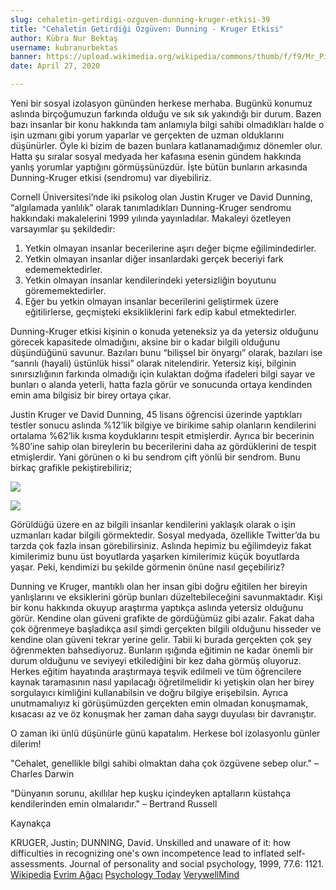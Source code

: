 ```yaml
---
slug: cehaletin-getirdigi-ozguven-dunning-kruger-etkisi-39
title: "Cehaletin Getirdiği Özgüven: Dunning - Kruger Etkisi"
author: Kübra Nur Bektaş
username: kubranurbektas
banner: https://upload.wikimedia.org/wikipedia/commons/thumb/f/f9/Mr_Pipo_Dunning_kruger.svg/1200px-Mr_Pipo_Dunning_kruger.svg.png
date: April 27, 2020

---
```

Yeni bir sosyal izolasyon gününden herkese merhaba. Bugünkü konumuz aslında birçoğumuzun farkında olduğu ve sık sık yakındığı bir durum. Bazen bazı insanlar bir konu hakkında tam anlamıyla bilgi sahibi olmadıkları halde o işin uzmanı gibi yorum yaparlar ve gerçekten de uzman olduklarını düşünürler. Öyle ki bizim de bazen bunlara katlanamadığımız dönemler olur. Hatta şu sıralar sosyal medyada her kafasına esenin gündem hakkında yanlış yorumlar yaptığını görmüşsünüzdür. İşte bütün bunların arkasında Dunning-Kruger etkisi (sendromu) var diyebiliriz.

Cornell Üniversitesi’nde iki psikolog olan Justin Kruger ve David Dunning, “algılamada yanlılık” olarak tanımladıkları Dunning-Kruger sendromu hakkındaki makalelerini 1999 yılında yayınladılar. Makaleyi özetleyen varsayımlar şu şekildedir:

1. Yetkin olmayan insanlar becerilerine aşırı değer biçme eğilimindedirler.
2. Yetkin olmayan insanlar diğer insanlardaki gerçek beceriyi fark edememektedirler.
3. Yetkin olmayan insanlar kendilerindeki yetersizliğin boyutunu görememektedirler.
4. Eğer bu yetkin olmayan insanlar becerilerini geliştirmek üzere eğitilirlerse, geçmişteki eksikliklerini fark edip kabul etmektedirler.

Dunning-Kruger etkisi kişinin o konuda yeteneksiz ya da yetersiz olduğunu görecek kapasitede olmadığını, aksine bir o kadar bilgili olduğunu düşündüğünü savunur. Bazıları bunu “bilişsel bir önyargı” olarak, bazıları ise “sanrılı (hayali) üstünlük hissi” olarak nitelendirir. Yetersiz kişi, bilginin sınırsızlığının farkında olmadığı için kulaktan doğma ifadeleri bilgi sayar ve bunları o alanda yeterli, hatta fazla görür ve sonucunda ortaya kendinden emin ama bilgisiz bir birey ortaya çıkar.

Justin Kruger ve David Dunning, 45 lisans öğrencisi üzerinde yaptıkları testler sonucu aslında %12’lik bilgiye ve birikime sahip olanların kendilerini ortalama %62’lik kısma koyduklarını tespit etmişlerdir. Ayrıca bir becerinin %80’ine sahip olan bireylerin bu becerilerini daha az gördüklerini de tespit etmişlerdir. Yani görünen o ki bu sendrom çift yönlü bir sendrom. Bunu birkaç grafikle pekiştirebiliriz;

[![](https://miro.medium.com/max/800/1*IWV3ReoLUQoC30Qs4YvcZw.jpeg)](https://miro.medium.com/max/800/1*IWV3ReoLUQoC30Qs4YvcZw.jpeg)

[![](https://encrypted-tbn0.gstatic.com/images?q=tbn:ANd9GcTZAtxSEVYkEJn7iMlUANkwvWwrLBeovrM6yw&usqp=CAU)](https://encrypted-tbn0.gstatic.com/images?q=tbn:ANd9GcTZAtxSEVYkEJn7iMlUANkwvWwrLBeovrM6yw&usqp=CAU)

Görüldüğü üzere en az bilgili insanlar kendilerini yaklaşık olarak o işin uzmanları kadar bilgili görmektedir. Sosyal medyada, özellikle Twitter’da bu tarzda çok fazla insan görebilirsiniz. Aslında hepimiz bu eğilimdeyiz fakat kimilerimiz bunu üst boyutlarda yaşarken kimilerimiz küçük boyutlarda yaşar. Peki, kendimizi bu şekilde görmenin önüne nasıl geçebiliriz?

Dunning ve Kruger, mantıklı olan her insan gibi doğru eğitilen her bireyin yanlışlarını ve eksiklerini görüp bunları düzeltebileceğini savunmaktadır. Kişi bir konu hakkında okuyup araştırma yaptıkça aslında yetersiz olduğunu görür. Kendine olan güveni grafikte de gördüğümüz gibi azalır. Fakat daha çok öğrenmeye başladıkça asıl şimdi gerçekten bilgili olduğunu hisseder ve kendine olan güveni tekrar yerine gelir. Tabii ki burada gerçekten çok şey öğrenmekten bahsediyoruz. Bunların ışığında eğitimin ne kadar önemli bir durum olduğunu ve seviyeyi etkilediğini bir kez daha görmüş oluyoruz. Herkes eğitim hayatında araştırmaya teşvik edilmeli ve tüm öğrencilere kaynak taramasının nasıl yapılacağı öğretilmelidir ki yetişkin olan her birey sorgulayıcı kimliğini kullanabilsin ve doğru bilgiye erişebilsin. Ayrıca unutmamalıyız ki görüşümüzden gerçekten emin olmadan konuşmamak, kısacası az ve öz konuşmak her zaman daha saygı duyulası bir davranıştır.

O zaman iki ünlü düşünürle günü kapatalım. Herkese bol izolasyonlu günler dilerim!

"Cehalet, genellikle bilgi sahibi olmaktan daha çok özgüvene sebep olur." – Charles Darwin

"Dünyanın sorunu, akıllılar hep kuşku içindeyken aptalların küstahça kendilerinden emin olmalarıdır." – Bertrand Russell

Kaynakça

KRUGER, Justin; DUNNING, David. Unskilled and unaware of it: how difficulties in recognizing one's own incompetence lead to inflated self-assessments. Journal of personality and social psychology, 1999, 77.6: 1121.
[Wikipedia](https://tr.wikipedia.org/wiki/Dunning-Kruger_etkisi "Wikipedia")
[Evrim Ağacı](https://evrimagaci.org/cehaletten-dogan-cesaret-dunningkruger-etkisi-nedir-2799# "Evrim Ağacı")
[Psychology Today](https://www.psychologytoday.com/intl/basics/dunning-kruger-effect "Psychology Today")
[VerywellMind](https://www.verywellmind.com/an-overview-of-the-dunning-kruger-effect-4160740 "VerywellMind")